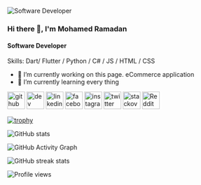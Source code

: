 ![Software Developer  ](https://arturssmirnovs.github.io/github-profile-readme-generator/images/banner.png)
### Hi there 👋, I'm Mohamed Ramadan
#### Software Developer  

Skills: Dart/ Flutter / Python / C# / JS / HTML / CSS

- 🔭 I’m currently working on this page. eCommerce application 
- 🌱 I’m currently learning every thing 


[<img src='https://cdn.jsdelivr.net/npm/simple-icons@3.0.1/icons/github.svg' alt='github' height='40'>](https://github.com/MoRmdn)  [<img src='https://cdn.jsdelivr.net/npm/simple-icons@3.0.1/icons/dev-dot-to.svg' alt='dev' height='40'>](https://dev.to/MoRmdn)  [<img src='https://cdn.jsdelivr.net/npm/simple-icons@3.0.1/icons/linkedin.svg' alt='linkedin' height='40'>](https://www.linkedin.com/in/MoRmdn/)  [<img src='https://cdn.jsdelivr.net/npm/simple-icons@3.0.1/icons/facebook.svg' alt='facebook' height='40'>](https://www.facebook.com/MoRmdn)  [<img src='https://cdn.jsdelivr.net/npm/simple-icons@3.0.1/icons/instagram.svg' alt='instagram' height='40'>](https://www.instagram.com/mordmn/)  [<img src='https://cdn.jsdelivr.net/npm/simple-icons@3.0.1/icons/twitter.svg' alt='twitter' height='40'>](https://twitter.com/MoRmdn)  [<img src='https://cdn.jsdelivr.net/npm/simple-icons@3.0.1/icons/stackoverflow.svg' alt='stackoverflow' height='40'>](https://stackoverflow.com/users/mormdn)  [<img src='https://cdn.jsdelivr.net/npm/simple-icons@3.0.1/icons/reddit.svg' alt='Reddit' height='40'>](https://www.reddit.com/user/mormdn)  

[![trophy](https://github-profile-trophy.vercel.app/?username=MoRmdn)](https://github.com/ryo-ma/github-profile-trophy)

![GitHub stats](https://github-readme-stats.vercel.app/api?username=MoRmdn&show_icons=true&count_private=true)  

![GitHub Activity Graph](https://activity-graph.herokuapp.com/graph?username=MoRmdn)  

![GitHub streak stats](https://github-readme-streak-stats.herokuapp.com/?user=MoRmdn)  

![Profile views](https://gpvc.arturio.dev/MoRmdn)  
